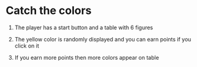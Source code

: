 # Catch the colors

1) The player has a start button and a table with 6 figures

2) The yellow color is randomly displayed and you can earn points if you click on it

3) If you earn more points then more colors appear on table
